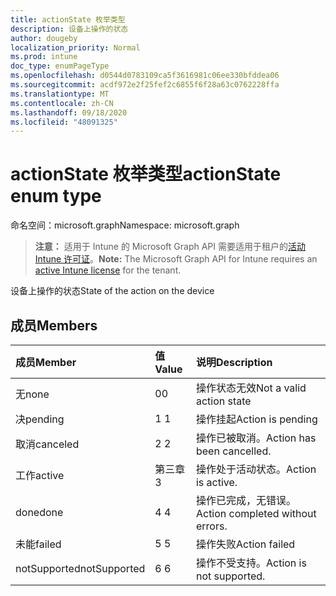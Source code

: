 ```yaml
---
title: actionState 枚举类型
description: 设备上操作的状态
author: dougeby
localization_priority: Normal
ms.prod: intune
doc_type: enumPageType
ms.openlocfilehash: d0544d0783109ca5f3616981c06ee330bfddea06
ms.sourcegitcommit: acdf972e2f25fef2c6855f6f28a63c0762228ffa
ms.translationtype: MT
ms.contentlocale: zh-CN
ms.lasthandoff: 09/18/2020
ms.locfileid: "48091325"
---
```

# <a name="actionstate-enum-type"></a><span data-ttu-id="0cce8-103">actionState 枚举类型</span><span class="sxs-lookup"><span data-stu-id="0cce8-103">actionState enum type</span></span>

<span data-ttu-id="0cce8-104">命名空间：microsoft.graph</span><span class="sxs-lookup"><span data-stu-id="0cce8-104">Namespace: microsoft.graph</span></span>

> <span data-ttu-id="0cce8-105">**注意：** 适用于 Intune 的 Microsoft Graph API 需要适用于租户的[活动 Intune 许可证](https://go.microsoft.com/fwlink/?linkid=839381)。</span><span class="sxs-lookup"><span data-stu-id="0cce8-105">**Note:** The Microsoft Graph API for Intune requires an [active Intune license](https://go.microsoft.com/fwlink/?linkid=839381) for the tenant.</span></span>

<span data-ttu-id="0cce8-106">设备上操作的状态</span><span class="sxs-lookup"><span data-stu-id="0cce8-106">State of the action on the device</span></span>

## <a name="members"></a><span data-ttu-id="0cce8-107">成员</span><span class="sxs-lookup"><span data-stu-id="0cce8-107">Members</span></span>
|<span data-ttu-id="0cce8-108">成员</span><span class="sxs-lookup"><span data-stu-id="0cce8-108">Member</span></span>|<span data-ttu-id="0cce8-109">值</span><span class="sxs-lookup"><span data-stu-id="0cce8-109">Value</span></span>|<span data-ttu-id="0cce8-110">说明</span><span class="sxs-lookup"><span data-stu-id="0cce8-110">Description</span></span>|
|:---|:---|:---|
|<span data-ttu-id="0cce8-111">无</span><span class="sxs-lookup"><span data-stu-id="0cce8-111">none</span></span>|<span data-ttu-id="0cce8-112">0</span><span class="sxs-lookup"><span data-stu-id="0cce8-112">0</span></span>|<span data-ttu-id="0cce8-113">操作状态无效</span><span class="sxs-lookup"><span data-stu-id="0cce8-113">Not a valid action state</span></span>|
|<span data-ttu-id="0cce8-114">决</span><span class="sxs-lookup"><span data-stu-id="0cce8-114">pending</span></span>|<span data-ttu-id="0cce8-115">1 </span><span class="sxs-lookup"><span data-stu-id="0cce8-115">1</span></span>|<span data-ttu-id="0cce8-116">操作挂起</span><span class="sxs-lookup"><span data-stu-id="0cce8-116">Action is pending</span></span>|
|<span data-ttu-id="0cce8-117">取消</span><span class="sxs-lookup"><span data-stu-id="0cce8-117">canceled</span></span>|<span data-ttu-id="0cce8-118">2 </span><span class="sxs-lookup"><span data-stu-id="0cce8-118">2</span></span>|<span data-ttu-id="0cce8-119">操作已被取消。</span><span class="sxs-lookup"><span data-stu-id="0cce8-119">Action has been cancelled.</span></span>|
|<span data-ttu-id="0cce8-120">工作</span><span class="sxs-lookup"><span data-stu-id="0cce8-120">active</span></span>|<span data-ttu-id="0cce8-121">第三章</span><span class="sxs-lookup"><span data-stu-id="0cce8-121">3</span></span>|<span data-ttu-id="0cce8-122">操作处于活动状态。</span><span class="sxs-lookup"><span data-stu-id="0cce8-122">Action is active.</span></span>|
|<span data-ttu-id="0cce8-123">done</span><span class="sxs-lookup"><span data-stu-id="0cce8-123">done</span></span>|<span data-ttu-id="0cce8-124">4 </span><span class="sxs-lookup"><span data-stu-id="0cce8-124">4</span></span>|<span data-ttu-id="0cce8-125">操作已完成，无错误。</span><span class="sxs-lookup"><span data-stu-id="0cce8-125">Action completed without errors.</span></span>|
|<span data-ttu-id="0cce8-126">未能</span><span class="sxs-lookup"><span data-stu-id="0cce8-126">failed</span></span>|<span data-ttu-id="0cce8-127">5 </span><span class="sxs-lookup"><span data-stu-id="0cce8-127">5</span></span>|<span data-ttu-id="0cce8-128">操作失败</span><span class="sxs-lookup"><span data-stu-id="0cce8-128">Action failed</span></span>|
|<span data-ttu-id="0cce8-129">notSupported</span><span class="sxs-lookup"><span data-stu-id="0cce8-129">notSupported</span></span>|<span data-ttu-id="0cce8-130">6 </span><span class="sxs-lookup"><span data-stu-id="0cce8-130">6</span></span>|<span data-ttu-id="0cce8-131">操作不受支持。</span><span class="sxs-lookup"><span data-stu-id="0cce8-131">Action is not supported.</span></span>|









